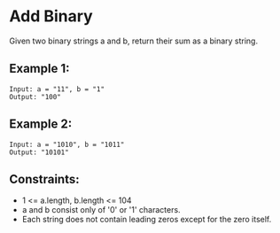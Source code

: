 # Add Binary

Given two binary strings a and b, return their sum as a binary string.

## Example 1:

    Input: a = "11", b = "1"
    Output: "100"

## Example 2:

    Input: a = "1010", b = "1011"
    Output: "10101"

## Constraints:

* 1 <= a.length, b.length <= 104
* a and b consist only of '0' or '1' characters.
* Each string does not contain leading zeros except for the zero itself.

